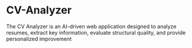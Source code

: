 # CV-Analyzer
The CV Analyzer is an AI-driven web application designed to analyze resumes, extract key information, evaluate structural quality, and provide personalized improvement

